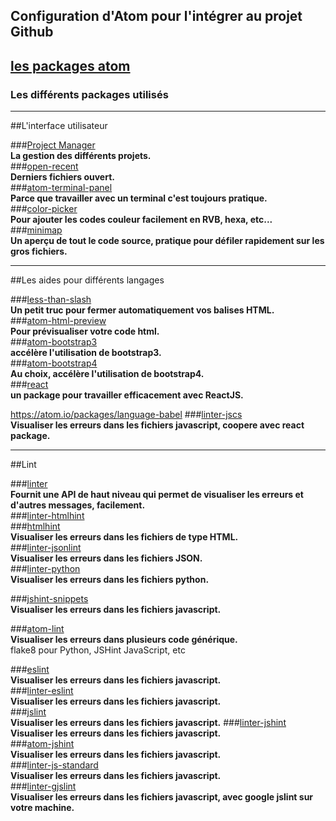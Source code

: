 ## Configuration d'Atom pour l'intégrer au projet Github  

## [les packages atom](https://atom.io/packages)  
### Les différents packages utilisés  
---  

##L'interface utilisateur  

###[Project Manager](https://atom.io/packages/project-manager)  
**La gestion des différents projets.**  
###[open-recent](https://atom.io/packages/open-recent)  
**Derniers fichiers ouvert.**  
###[atom-terminal-panel](https://atom.io/packages/atom-terminal-panel)  
**Parce que travailler avec un terminal c'est toujours pratique.**  
###[color-picker](https://atom.io/packages/color-picker)  
**Pour ajouter les codes couleur facilement en RVB, hexa, etc...**  
###[minimap](https://atom.io/packages/minimap)  
**Un aperçu de tout le code source, pratique pour défiler rapidement sur les gros fichiers.**  

---  

##Les aides pour différents langages  

###[less-than-slash](https://atom.io/packages/less-than-slash)  
**Un petit truc pour fermer automatiquement vos balises HTML.**  
###[atom-html-preview](https://atom.io/packages/less-than-slash)  
**Pour prévisualiser votre code html.**  
###[atom-bootstrap3](https://atom.io/packages/atom-bootstrap3)  
**accélère l'utilisation de bootstrap3.**  
###[atom-bootstrap4](https://atom.io/packages/atom-bootstrap4)  
**Au choix, accélère l'utilisation de bootstrap4.**  
###[react](https://atom.io/packages/react)  
**un package pour travailler efficacement avec ReactJS.**  


https://atom.io/packages/language-babel
###[linter-jscs](https://atom.io/packages/linter-jscs)  
**Visualiser les erreurs dans les fichiers javascript, coopere avec react package.**  

---  

##Lint  

###[linter](https://atom.io/packages/linter)  
**Fournit une API de haut niveau qui permet de visualiser les erreurs et d'autres messages, facilement.**  
###[linter-htmlhint](https://atom.io/packages/linter-htmlhint)  
###[htmlhint](https://atom.io/packages/htmlhint)  
**Visualiser les erreurs dans les fichiers de type HTML.**  
###[linter-jsonlint](https://atom.io/packages/linter-jsonlint)  
**Visualiser les erreurs dans les fichiers JSON.**  
###[linter-python](https://atom.io/packages/linter-python)  
**Visualiser les erreurs dans les fichiers python.** 


###[jshint-snippets](https://atom.io/packages/jshint-snippets)  
**Visualiser les erreurs dans les fichiers javascript.**  

###[atom-lint](https://atom.io/packages/atom-lint)  
**Visualiser les erreurs dans plusieurs code générique.**  
 flake8 pour Python,  JSHint JavaScript, etc


###[eslint](https://atom.io/packages/eslint)  
**Visualiser les erreurs dans les fichiers javascript.**  
###[linter-eslint](https://atom.io/packages/linter-eslint)  
**Visualiser les erreurs dans les fichiers javascript.**  
###[jslint](https://atom.io/packages/jslint)  
**Visualiser les erreurs dans les fichiers javascript.** 
###[linter-jshint](https://atom.io/packages/linter-jshint)  
**Visualiser les erreurs dans les fichiers javascript.**  
###[atom-jshint](https://atom.io/packages/atom-jshint)  
**Visualiser les erreurs dans les fichiers javascript.**  
###[linter-js-standard](https://atom.io/packages/linter-js-standard)  
**Visualiser les erreurs dans les fichiers javascript.**  
###[linter-gjslint](https://atom.io/packages/linter-gjslint)  
**Visualiser les erreurs dans les fichiers javascript, avec google jslint sur votre machine.**  

